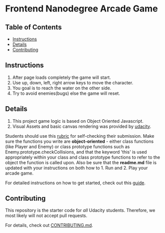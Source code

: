 Frontend Nanodegree Arcade Game
===============================

## Table of Contents

* [Instructions](#instructions)
* [Details](#details)
* [Contributing](#contributing)

## Instructions
1. After page loads completely the game will start.
2. Use up, down, left, right arrow keys to move the character.
3. You goal is to reach the water on the other side.
4. Try to avoid enemies(bugs) else the game will reset.

## Details
1. This project game logic is based on Object Oriented Javascript.
2. Visual Assets and basic canvas rendering was provided by [udacity](https://github.com/udacity/frontend-nanodegree-arcade-game).

Students should use this [rubric](https://review.udacity.com/#!/projects/2696458597/rubric) for self-checking their submission. Make sure the functions you write are **object-oriented** - either class functions (like Player and Enemy) or class prototype functions such as Enemy.prototype.checkCollisions, and that the keyword 'this' is used appropriately within your class and class prototype functions to refer to the object the function is called upon. Also be sure that the **readme.md** file is updated with your instructions on both how to 1. Run and 2. Play your arcade game.

For detailed instructions on how to get started, check out this [guide](https://docs.google.com/document/d/1v01aScPjSWCCWQLIpFqvg3-vXLH2e8_SZQKC8jNO0Dc/pub?embedded=true).

## Contributing
This repository is the starter code for _all_ Udacity students. Therefore, we most likely will not accept pull requests.

For details, check out [CONTRIBUTING.md](CONTRIBUTING.md).